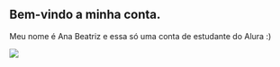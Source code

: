 ## Bem-vindo a minha conta.
Meu nome é Ana Beatriz e essa só uma conta de estudante do Alura :)


![](https://images-wixmp-ed30a86b8c4ca887773594c2.wixmp.com/f/cf2836cb-5893-4a6c-b156-5a89d94fc721/dcaqp9c-72d98018-5aa2-4de0-9dcf-fddf1b9b9622.gif?token=eyJ0eXAiOiJKV1QiLCJhbGciOiJIUzI1NiJ9.eyJzdWIiOiJ1cm46YXBwOjdlMGQxODg5ODIyNjQzNzNhNWYwZDQxNWVhMGQyNmUwIiwiaXNzIjoidXJuOmFwcDo3ZTBkMTg4OTgyMjY0MzczYTVmMGQ0MTVlYTBkMjZlMCIsIm9iaiI6W1t7InBhdGgiOiJcL2ZcL2NmMjgzNmNiLTU4OTMtNGE2Yy1iMTU2LTVhODlkOTRmYzcyMVwvZGNhcXA5Yy03MmQ5ODAxOC01YWEyLTRkZTAtOWRjZi1mZGRmMWI5Yjk2MjIuZ2lmIn1dXSwiYXVkIjpbInVybjpzZXJ2aWNlOmZpbGUuZG93bmxvYWQiXX0.hg2AxROJWs82t87vjZHY8jl0v8XGkUWs4tc3neOuJ4A](https://i.pinimg.com/originals/2e/73/f5/2e73f54bfd969a264820b1b9f5253db8.gif))


<!--
**AnaMazzini/AnaMazzini** is a ✨ _special_ ✨ repository because its `README.md` (this file) appears on your GitHub profile.

Here are some ideas to get you started:

- 🔭 I’m currently working on ...
- 🌱 I’m currently learning ...
- 👯 I’m looking to collaborate on ...
- 🤔 I’m looking for help with ...
- 💬 Ask me about ...
- 📫 How to reach me: ...
- 😄 Pronouns: ...
- ⚡ Fun fact: ...
-->
